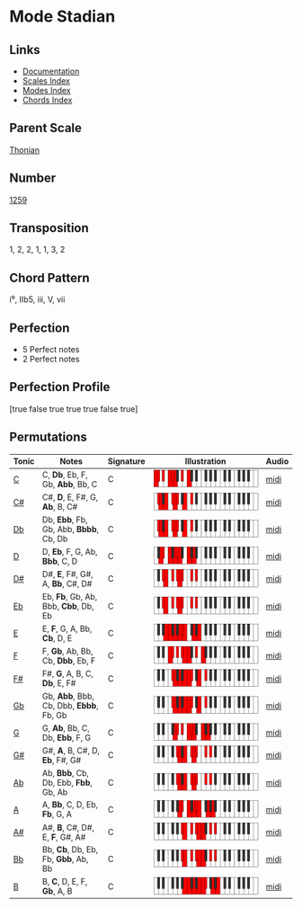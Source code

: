 # Mode Stadian

## Links

- [Documentation](README.md)
- [Scales Index](Scales.md)
- [Modes Index](Modes.md)
- [Chords Index](Chords.md)

## Parent Scale

[Thonian](ScaleThonian.md)

## Number

[1259](https://ianring.com/musictheory/scales/1259)

## Transposition

1, 2, 2, 1, 1, 3, 2

## Chord Pattern

i⁰, IIb5, iii, V, vii

## Perfection

- 5 Perfect notes
- 2 Perfect notes

## Perfection Profile

[true false true true true false true]

## Permutations

| Tonic | Notes | Signature | Illustration | Audio |
|-------|-------|-----------|--------------|-------|
| [C](ModeCNaturalStadian.md) | C, **Db**, Eb, F, Gb, **Abb**, Bb, C | C | ![CNaturalStadian](ModeCNaturalStadian.png) | [midi](https://github.com/edipermadi/music/blob/main/docs/ModeCNaturalStadian.mid?raw=true) |
| [C#](ModeCSharpStadian.md) | C#, **D**, E, F#, G, **Ab**, B, C# | C | ![CSharpStadian](ModeCSharpStadian.png) | [midi](https://github.com/edipermadi/music/blob/main/docs/ModeCSharpStadian.mid?raw=true) |
| [Db](ModeDFlatStadian.md) | Db, **Ebb**, Fb, Gb, Abb, **Bbbb**, Cb, Db | C | ![DFlatStadian](ModeDFlatStadian.png) | [midi](https://github.com/edipermadi/music/blob/main/docs/ModeDFlatStadian.mid?raw=true) |
| [D](ModeDNaturalStadian.md) | D, **Eb**, F, G, Ab, **Bbb**, C, D | C | ![DNaturalStadian](ModeDNaturalStadian.png) | [midi](https://github.com/edipermadi/music/blob/main/docs/ModeDNaturalStadian.mid?raw=true) |
| [D#](ModeDSharpStadian.md) | D#, **E**, F#, G#, A, **Bb**, C#, D# | C | ![DSharpStadian](ModeDSharpStadian.png) | [midi](https://github.com/edipermadi/music/blob/main/docs/ModeDSharpStadian.mid?raw=true) |
| [Eb](ModeEFlatStadian.md) | Eb, **Fb**, Gb, Ab, Bbb, **Cbb**, Db, Eb | C | ![EFlatStadian](ModeEFlatStadian.png) | [midi](https://github.com/edipermadi/music/blob/main/docs/ModeEFlatStadian.mid?raw=true) |
| [E](ModeENaturalStadian.md) | E, **F**, G, A, Bb, **Cb**, D, E | C | ![ENaturalStadian](ModeENaturalStadian.png) | [midi](https://github.com/edipermadi/music/blob/main/docs/ModeENaturalStadian.mid?raw=true) |
| [F](ModeFNaturalStadian.md) | F, **Gb**, Ab, Bb, Cb, **Dbb**, Eb, F | C | ![FNaturalStadian](ModeFNaturalStadian.png) | [midi](https://github.com/edipermadi/music/blob/main/docs/ModeFNaturalStadian.mid?raw=true) |
| [F#](ModeFSharpStadian.md) | F#, **G**, A, B, C, **Db**, E, F# | C | ![FSharpStadian](ModeFSharpStadian.png) | [midi](https://github.com/edipermadi/music/blob/main/docs/ModeFSharpStadian.mid?raw=true) |
| [Gb](ModeGFlatStadian.md) | Gb, **Abb**, Bbb, Cb, Dbb, **Ebbb**, Fb, Gb | C | ![GFlatStadian](ModeGFlatStadian.png) | [midi](https://github.com/edipermadi/music/blob/main/docs/ModeGFlatStadian.mid?raw=true) |
| [G](ModeGNaturalStadian.md) | G, **Ab**, Bb, C, Db, **Ebb**, F, G | C | ![GNaturalStadian](ModeGNaturalStadian.png) | [midi](https://github.com/edipermadi/music/blob/main/docs/ModeGNaturalStadian.mid?raw=true) |
| [G#](ModeGSharpStadian.md) | G#, **A**, B, C#, D, **Eb**, F#, G# | C | ![GSharpStadian](ModeGSharpStadian.png) | [midi](https://github.com/edipermadi/music/blob/main/docs/ModeGSharpStadian.mid?raw=true) |
| [Ab](ModeAFlatStadian.md) | Ab, **Bbb**, Cb, Db, Ebb, **Fbb**, Gb, Ab | C | ![AFlatStadian](ModeAFlatStadian.png) | [midi](https://github.com/edipermadi/music/blob/main/docs/ModeAFlatStadian.mid?raw=true) |
| [A](ModeANaturalStadian.md) | A, **Bb**, C, D, Eb, **Fb**, G, A | C | ![ANaturalStadian](ModeANaturalStadian.png) | [midi](https://github.com/edipermadi/music/blob/main/docs/ModeANaturalStadian.mid?raw=true) |
| [A#](ModeASharpStadian.md) | A#, **B**, C#, D#, E, **F**, G#, A# | C | ![ASharpStadian](ModeASharpStadian.png) | [midi](https://github.com/edipermadi/music/blob/main/docs/ModeASharpStadian.mid?raw=true) |
| [Bb](ModeBFlatStadian.md) | Bb, **Cb**, Db, Eb, Fb, **Gbb**, Ab, Bb | C | ![BFlatStadian](ModeBFlatStadian.png) | [midi](https://github.com/edipermadi/music/blob/main/docs/ModeBFlatStadian.mid?raw=true) |
| [B](ModeBNaturalStadian.md) | B, **C**, D, E, F, **Gb**, A, B | C | ![BNaturalStadian](ModeBNaturalStadian.png) | [midi](https://github.com/edipermadi/music/blob/main/docs/ModeBNaturalStadian.mid?raw=true) |
